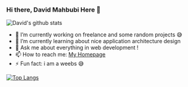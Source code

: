 ### Hi there, David Mahbubi Here 👋

![David's github stats](https://github-readme-stats.vercel.app/api?username=davidmahbubi&show_icons=true&theme=vue)

- 🔭 I’m currently working on freelance and some random projects 😅
- 🌱 I’m currently learning about nice application architecture design
- 💬 Ask me about everything in web development !
- 📫 How to reach me: [My Homepage](https://mhbproject.com)
- ⚡ Fun fact: i am a weebs 😅

[![Top Langs](https://github-readme-stats.vercel.app/api/top-langs/?username=davidmahbubi&layout=compact)]()
